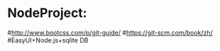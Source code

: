 # NodeProject:
#http://www.bootcss.com/p/git-guide/
#https://git-scm.com/book/zh/
#EasyUI+Node.js+sqlite DB